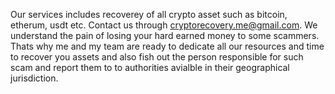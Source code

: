 Our services includes recoverey of all crypto asset such as bitcoin, etherum, usdt etc. Contact us through cryptorecovery.me@gmail.com. 
We understand the pain of losing your hard earned money to some scammers. 
Thats why me and my team are ready to dedicate all our resources and time to recover you assets and also fish out the person responsible for such scam and report them to to authorities avialble in their geographical jurisdiction.
